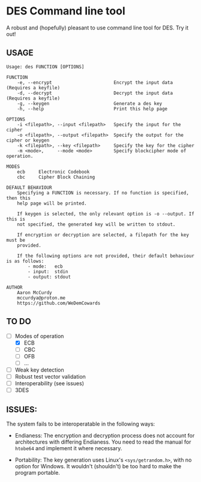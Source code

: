 # DES Command line tool

A robust and (hopefully) pleasant to use command line tool for DES. Try it out!

## USAGE

```
Usage: des FUNCTION [OPTIONS]

FUNCTION
    -e, --encrypt                       Encrypt the input data (Requires a keyfile)
    -d, --decrypt                       Decrypt the input data (Requires a keyfile)
    -g, --keygen                        Generate a des key
    -h, --help                          Print this help page

OPTIONS
    -i <filepath>, --input <filepath>   Specify the input for the cipher
    -o <filepath>, --output <filepath>  Specify the output for the cipher or keygen
    -k <filepath>, --key <filepath>     Specify the key for the cipher
    -m <mode>,     --mode <mode>        Specify blockcipher mode of operation.

MODES
    ecb     Electronic Codebook
    cbc     Cipher Block Chaining

DEFAULT BEHAVIOUR
    Specifying a FUNCTION is necessary. If no function is specified, then this
    help page will be printed.

    If keygen is selected, the only relevant option is -o --output. If this is
    not specified, the generated key will be written to stdout.

    If encryption or decryption are selected, a filepath for the key must be
    provided.

    If the following options are not provided, their default behaviour is as follows: 
        - mode:   ecb
        - input:  stdin
        - output: stdout

AUTHOR
    Aaron McCurdy
    mccurdya@proton.me
    https://github.com/WeDemCowards

```

## TO DO

- [ ] Modes of operation
    - [x] ECB
    - [ ] CBC
    - [ ] OFB
    - [ ] ...
- [ ] Weak key detection
- [ ] Robust test vector validation
- [ ] Interoperability (see issues)
- [ ] 3DES

## ISSUES:

The system fails to be interoperatable in the following ways:

- Endianess: The encryption and decryption process does not account for architectures with differing Endianess. You need to read the manual for `htobe64` and implement it where necessary.

- Portability: The key generation uses Linux's `<sys/getrandom.h>`, with no option for Windows. It wouldn't (shouldn't) be too hard to make the program portable.